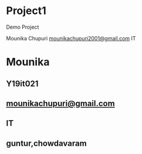 # Project1
Demo Project

  Mounika Chupuri
mounikachupuri2001@gmail.com
IT


# Mounika
## Y19it021
## mounikachupuri@gmail.com
## IT
## guntur,chowdavaram
